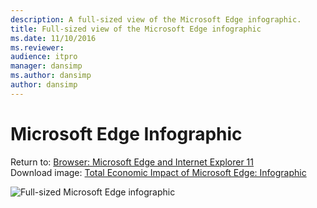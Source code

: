 ```yaml
---
description: A full-sized view of the Microsoft Edge infographic.
title: Full-sized view of the Microsoft Edge infographic
ms.date: 11/10/2016
ms.reviewer: 
audience: itpro
manager: dansimp
ms.author: dansimp
author: dansimp
---
```


# Microsoft Edge Infographic

Return to: [Browser: Microsoft Edge and Internet Explorer 11](enterprise-guidance-using-microsoft-edge-and-ie11.md)<br>
Download image: [Total Economic Impact of Microsoft Edge: Infographic](https://www.microsoft.com/download/details.aspx?id=53892)

![Full-sized Microsoft Edge infographic](images/img-microsoft-edge-infographic-lg.png)

